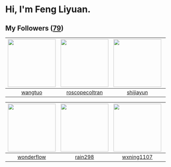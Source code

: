 # Hi, I'm Feng Liyuan.

## My Followers ([79](https://github.com/SunRunAway?tab=followers))

| <img src="https://avatars1.githubusercontent.com/u/1171686?v=4" width="150" height="150" /> | <img src="https://avatars1.githubusercontent.com/u/24416962?v=4" width="150" height="150" /> | <img src="https://avatars0.githubusercontent.com/u/566037?v=4" width="150" height="150" /> | <img src="https://avatars2.githubusercontent.com/u/20949383?v=4" width="150" height="150" /> |
| :-----------------------------------------------------------------------------------------: | :------------------------------------------------------------------------------------------: | :----------------------------------------------------------------------------------------: | :------------------------------------------------------------------------------------------: |
|                            [wangtuo](https://github.com/wangtuo)                            |                      [roscopecoltran](https://github.com/roscopecoltran)                     |                          [shijiayun](https://github.com/shijiayun)                         |                            [Sixzeroo](https://github.com/Sixzeroo)                           |

| <img src="https://avatars0.githubusercontent.com/u/2173670?v=4" width="150" height="150" /> | <img src="https://avatars0.githubusercontent.com/u/20725525?v=4" width="150" height="150" /> | <img src="https://avatars0.githubusercontent.com/u/42286315?v=4" width="150" height="150" /> | <img src="https://avatars3.githubusercontent.com/u/10498732?v=4" width="150" height="150" /> |
| :-----------------------------------------------------------------------------------------: | :------------------------------------------------------------------------------------------: | :------------------------------------------------------------------------------------------: | :------------------------------------------------------------------------------------------: |
|                         [wonderflow](https://github.com/wonderflow)                         |                             [rain298](https://github.com/rain298)                            |                          [wxning1107](https://github.com/wxning1107)                         |                             [ericsyh](https://github.com/ericsyh)                            |